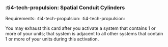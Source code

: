 ### :ti4-tech-propulsion: **Spatial Conduit Cylinders**

Requirements: :ti4-tech-propulsion: :ti4-tech-propulsion:

You may exhaust this card after you activate a system that contains 1 or more of your units; that system is adjacent to all other systems that contain 1 or more of your units during this activation.
